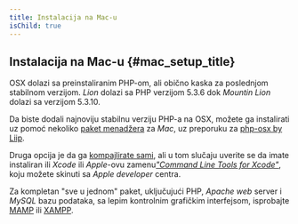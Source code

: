 ```yaml
---
title: Instalacija na Mac-u
isChild: true
---
```


## Instalacija na Mac-u  {#mac_setup_title}

OSX dolazi sa preinstaliranim PHP-om, ali obično kaska za poslednjom stabilnom verzijom. _Lion_ dolazi sa PHP verzijom
5.3.6 dok _Mountin Lion_ dolazi sa verzijom 5.3.10.

Da biste dodali najnoviju stabilnu verziju PHP-a na OSX, možete ga instalirati uz pomoć nekoliko 
[paket menadžera][mac-package-managers] za _Mac_, uz preporuku za [php-osx by Liip][php-osx-downloads].

Druga opcija je da ga [kompajlirate sami][mac-compile], ali u tom slučaju uverite se da imate instaliran ili _Xcode_
ili _Apple_-ovu zamenu[_"Command Line Tools for Xcode"_][apple-developer], koju možete skinuti sa _Apple developer_ 
centra.

Za kompletan "sve u jednom" paket, uključujući PHP, _Apache web_ server i _MySQL_ bazu podataka, sa lepim kontrolnim
grafičkim interfejsom, isprobajte [MAMP][mamp-downloads] ili [XAMPP][xampp].


[mac-package-managers]: http://www.php.net/manual/en/install.macosx.packages.php
[mac-compile]: http://www.php.net/manual/en/install.macosx.compile.php
[xcode-gcc-substitution]: https://github.com/kennethreitz/osx-gcc-installer
[apple-developer]: https://developer.apple.com/downloads
[mamp-downloads]: http://www.mamp.info/en/downloads/index.html
[php-osx-downloads]: http://php-osx.liip.ch/
[xampp]: http://www.apachefriends.org/en/xampp.html
